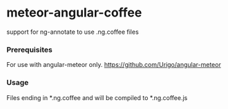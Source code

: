 # meteor-angular-coffee
support for ng-annotate to use .ng.coffee files

### Prerequisites
For use with angular-meteor only. https://github.com/Urigo/angular-meteor

### Usage
Files ending in *.ng.coffee and will be compiled to *.ng.coffee.js
